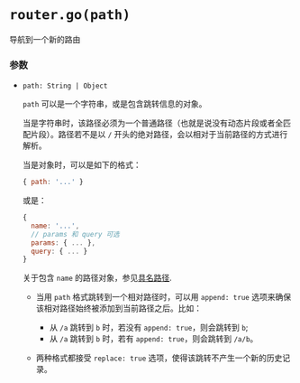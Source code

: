 # `router.go(path)`

导航到一个新的路由

### 参数

- `path: String | Object`

  `path` 可以是一个字符串，或是包含跳转信息的对象。

  当是字符串时，该路径必须为一个普通路径（也就是说没有动态片段或者全匹配片段）。路径若不是以 `/` 开头的绝对路径，会以相对于当前路径的方式进行解析。

  当是对象时，可以是如下的格式：

  ``` js
  { path: '...' }
  ```

  或是：

  ``` js
  {
    name: '...',
    // params 和 query 可选
    params: { ... },
    query: { ... }
  }
  ```

  关于包含 `name` 的路径对象，参见[具名路径](../named.md).

  - 当用 `path` 格式跳转到一个相对路径时，可以用 `append: true` 选项来确保该相对路径始终被添加到当前路径之后。比如：

    - 从 `/a` 跳转到 `b` 时，若没有 `append: true`，则会跳转到 `b`;
    - 从 `/a` 跳转到 `b` 时，若有 `append: true`，则会跳转到 `/a/b`。

  - 两种格式都接受 `replace: true` 选项，使得该跳转不产生一个新的历史记录。
